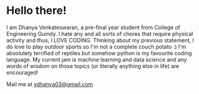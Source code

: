 # Hello there!

I am Dhanya Venkateswaran, a pre-final year student from College of Engineering Guindy. I hate any and all sorts of chores that require physical activity and thus, I LOVE CODING. Thinking about my previous statement, I do love to play outdoor sports so I'm not a complete couch potato :) 
I'm absolutely terrified of reptiles but somehow python is my favourite coding language. My current jam is machine learning and data science and any words of wisdom on those topics (or literally anything else in life) are encouraged!

Mail me at vdhanya03@gmail.com 
